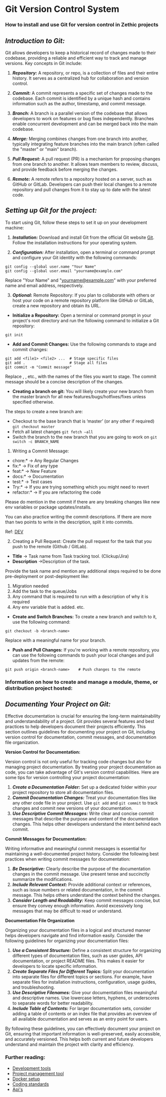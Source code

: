 # Git Version Control System
### How to install and use Git for version control in Zethic projects

## **_Introduction to Git:_**

Git allows developers to keep a historical record of changes made to their codebase, providing a reliable and efficient way to track and manage versions. Key concepts in Git include:

1. ***Repository:*** A repository, or repo, is a collection of files and their entire history. It serves as a centralized hub for collaboration and version control.

2. ***Commit:*** A commit represents a specific set of changes made to the codebase. Each commit is identified by a unique hash and contains information such as the author, timestamp, and commit message.

3. ***Branch:*** A branch is a parallel version of the codebase that allows developers to work on features or bug fixes independently. Branches enable concurrent development and can be merged back into the main codebase.

4. ***Merge:*** Merging combines changes from one branch into another, typically integrating feature branches into the main branch (often called the "master" or "main" branch).

5. ***Pull Request:*** A pull request (PR) is a mechanism for proposing changes from one branch to another. It allows team members to review, discuss, and provide feedback before merging the changes.

6. ***Remote:*** A remote refers to a repository hosted on a server, such as GitHub or GitLab. Developers can push their local changes to a remote repository and pull changes from it to stay up to date with the latest code.

## **_Setting up Git for the project:_**

To start using Git, follow these steps to set it up on your development machine:

1. ***Installation:*** Download and install Git from the official Git website [Git](https://git-scm.com/downloads). Follow the installation instructions for your operating system.

2. ***Configuration:*** After installation, open a terminal or command prompt and configure your Git identity with the following commands:

```
git config --global user.name "Your Name"
git config --global user.email "yourname@example.com"
```
Replace "Your Name" and "yourname@example.com" with your preferred name and email address, respectively.

3. ***Optional:*** Remote Repository: If you plan to collaborate with others or host your code on a remote repository platform like GitHub or GitLab, create a new repository and obtain its URL.

- **Initialize a Repository:** Open a terminal or command prompt in your project's root directory and run the following command to initialize a Git repository:

```
git init
```
- **Add and Commit Changes:** Use the following commands to stage and commit changes:

```
git add <file1> <file2> ...  # Stage specific files
git add .                    # Stage all files
git commit -m "Commit message"
```
Replace <file1>, <file2>, etc., with the names of the files you want to stage. The commit message should be a concise description of the changes.

- **Creating a branch on git:** You will likely create your new branch from the master branch for all new features/bugs/hotfixes/fixes unless specified otherwise.

The steps to create a new branch are:

- Checkout to the base branch that is ‘master’ (or any other if required) ``git checkout master``
- Fetch all latest changes ``git fetch –all``
- Switch the branch to the new branch that you are going to work on ``git switch -c BRANCH_NAME``

1. Writing a Commit Message:
- chore:* -> Any Regular Changes
- fix:* -> Fix of any type
- feat:* -> New Feature
- docs:* -> Documentation
- test:* -> Test cases
- Try:* -> If you are trying something which you might need to revert
- refactor:* -> If you are refactoring the code

Please do mention in the commit if there are any breaking changes like new env variables or package updates/installs.

You can also practice writing the commit descriptions. If there are more than two points to write in the description, split it into commits.

Ref: [DEV](https://dev.to/puritanic/how-are-you-writing-a-commit-message-1ih7)

2. Creating a Pull Request: Create the pull request for the task that you push to the remote (Github / GitLab).

- **Title** -> Task name from Task tracking tool. (Clickup/Jira)
- **Description** ->Description of the task.

Provide the task name and mention any additional steps required to be done pre-deployment or post-deployment like:

1. Migration needed
2. Add the task to the queue/Jobs
3. Any command that is required to run with a description of why it is required
4. Any env variable that is added. etc.


- **Create and Switch Branches:** To create a new branch and switch to it, use the following command:

```
git checkout -b <branch-name>
```
Replace <branch-name> with a meaningful name for your branch.

- **Push and Pull Changes:** If you're working with a remote repository, you can use the following commands to push your local changes and pull updates from the remote:

```
git push origin <branch-name>    # Push changes to the remote
```

### Information on how to create and manage a module, theme, or distribution project hosted:

## **_Documenting Your Project on Git:_**

Effective documentation is crucial for ensuring the long-term maintainability and understandability of a project. Git provides several features and best practices to help developers document their projects efficiently. This section outlines guidelines for documenting your project on Git, including version control for documentation, commit messages, and documentation file organization.

**Version Control for Documentation:**

Version control is not only useful for tracking code changes but also for managing project documentation. By treating your project documentation as code, you can take advantage of Git's version control capabilities. Here are some tips for version controlling your project documentation:

1. ***Create a Documentation Folder:*** Set up a dedicated folder within your project repository to store all documentation files.
2. ***Commit Documentation Changes:*** Treat your documentation files like any other code file in your project. Use `git add` and `git commit` to track changes and commit new versions of your documentation.
3. ***Use Descriptive Commit Messages:*** Write clear and concise commit messages that describe the purpose and content of the documentation changes. This helps other developers understand the intent behind each commit.

**Commit Messages for Documentation:**

Writing informative and meaningful commit messages is essential for maintaining a well-documented project history. Consider the following best practices when writing commit messages for documentation:

1. ***Be Descriptive:*** Clearly describe the purpose of the documentation changes in the commit message. Use present tense and succinctly summarize the modifications.
2. ***Include Relevant Context:*** Provide additional context or references, such as issue numbers or related documentation, in the commit message. This helps others understand the context behind the changes.
3. ***Consider Length and Readability:*** Keep commit messages concise, but ensure they convey enough information. Avoid excessively long messages that may be difficult to read or understand.

**Documentation File Organization**

Organizing your documentation files in a logical and structured manner helps developers navigate and find information easily. Consider the following guidelines for organizing your documentation files:

1. ***Use a Consistent Structure:*** Define a consistent structure for organizing different types of documentation files, such as user guides, API documentation, or project README files. This makes it easier for developers to locate specific information.
2. ***Create Separate Files for Different Topics:*** Split your documentation into separate files for different topics or sections. For example, have separate files for installation instructions, configuration, usage guides, and troubleshooting.
3. ***Use Descriptive Filenames:*** Give your documentation files meaningful and descriptive names. Use lowercase letters, hyphens, or underscores to separate words for better readability.
4. ***Include Table of Contents:*** For larger documentation sets, consider adding a table of contents or an index file that provides an overview of all available documentation and serves as an entry point for users.

By following these guidelines, you can effectively document your project on Git, ensuring that important information is well-preserved, easily accessible, and accurately versioned. This helps both current and future developers understand and maintain the project with clarity and efficiency.

### **Further reading:**

- [Development tools](./README.md)
- [Project management tool](./Project_Management.md)
- [Docker setup](./Docker_Setup.md)
- [Coding standards](./Coding_Standards.md)
- [Api's](./API's.md)
